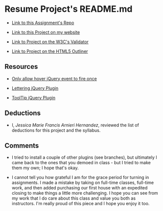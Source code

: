 # Resume Project's README.md

  *  [Link to this Assignment's Repo](https://github.com/JMFdesign/project_resume_hernandez_jmf)

  *  [Link to this Project on my website](http://www.memoriesbyjmf.com/resume)

  *  [Link to Project on the W3C's Validator](https://validator.w3.org/nu/?doc=http%3A%2F%2Fwww.memoriesbyjmf.com%2Fresume%2F)

  *  [Link to Project on the HTML5 Outliner](https://gsnedders.html5.org/outliner/process.py?url=http%3A%2F%2Fwww.memoriesbyjmf.com%2Fresume)

## Resources

  * [Only allow hover jQuery event to fire once](http://stackoverflow.com/questions/5023472/jquery-hover-once)

  * [Lettering jQuery Plugin](https://github.com/davatron5000/Lettering.js)

  * [ToolTip jQuery Plugin](http://iamceege.github.io/tooltipster/)

## Deductions

  * I, *Jessica Marie Francis Arnieri Hernandez*, reviewed the list of deductions for this project and the syllabus.

## Comments

  * I tried to install a couple of other plugins (see branches), but ultimately I came back to the ones that you demoed in class - but I tried to make them my own; I hope that's okay.

  * I cannot tell you how grateful I am for the grace period for turning in assignments. I made a mistake by taking on full-time classes, full-time work, and then added purchasing our first house with an expedited closing to make things a little more challenging. I hope you can see from my work that I do care about this class and value you both as instructors. I'm really proud of this piece and I hope you enjoy it too.
